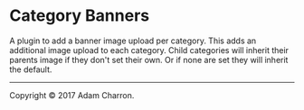 # Category Banners

A plugin to add a banner image upload per category. This adds an additional image upload to each category. Child categories will inherit their parents image if they don't set their own. Or if none are set they will inherit the default.

---
Copyright &copy; 2017 Adam Charron.
